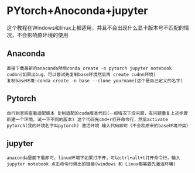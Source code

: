 # PYtorch+Anoconda+jupyter

这个教程在Windows和linux上都适用，并且不会出现什么显卡版本号不匹配的情况，不会影响原环境的使用

## Anaconda 

```
直接下载最新的anaconda然后conda create -n pytorch jupyter notebook cudnn(如果出bug，可以尝试先复制base环境然后再 create cudnn环境) 
复制base环境:conda create -n base --clone yourname(这个是自己定义的名字)
```

## Pytorch  

    自行到官网查看适配版本 复制适配的cuda版本代码(一般情况下没问题，有问题重复上述步骤新建一个环境，试一下不同的版本) 这个代码先cmd+r打开命令行，然后activate pytorch(我的环境名字叫pytorch) 激活环境 输入代码即可（不会和原来的base环境冲突）

## jupyter

    anaconda里面下载即可，linux环境下如果打不开，可以ctrl+alt+t打开命令行，输入jupyter notebook 点击命令行弹出的链接(windows 和 Linux都需要先激活环境)
